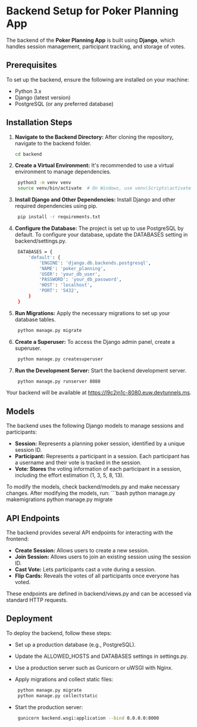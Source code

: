 # Backend Setup for Poker Planning App

The backend of the **Poker Planning App** is built using **Django**, which handles session management, participant tracking, and storage of votes.

## Prerequisites

To set up the backend, ensure the following are installed on your machine:

- Python 3.x
- Django (latest version)
- PostgreSQL (or any preferred database)

## Installation Steps

1. **Navigate to the Backend Directory:**
   After cloning the repository, navigate to the backend folder.
   ```bash
   cd backend

2. **Create a Virtual Environment:** It's recommended to use a virtual environment to manage dependencies.
   ```bash
    python3 -m venv venv
    source venv/bin/activate  # On Windows, use venv\Scripts\activate

3. **Install Django and Other Dependencies:** Install Django and other required dependencies using pip.
   ```bash
    pip install -r requirements.txt

4. **Configure the Database:** The project is set up to use PostgreSQL by default. To configure your database, update the DATABASES setting in backend/settings.py.
   ```bash
    DATABASES = {
        'default': {
            'ENGINE': 'django.db.backends.postgresql',
            'NAME': 'poker_planning',
            'USER': 'your_db_user',
            'PASSWORD': 'your_db_password',
            'HOST': 'localhost',
            'PORT': '5432',
        }
    }

5. **Run Migrations:** Apply the necessary migrations to set up your database tables.

   ```bash
    python manage.py migrate

6. **Create a Superuser:** To access the Django admin panel, create a superuser.

   ```bash
    python manage.py createsuperuser

7. **Run the Development Server:** Start the backend development server.

   ```bash
    python manage.py runserver 8080

Your backend will be available at https://l9c2jn1c-8080.euw.devtunnels.ms.

## Models
The backend uses the following Django models to manage sessions and participants:

* **Session:** Represents a planning poker session, identified by a unique session ID.
* **Participant:** Represents a participant in a session. Each participant has a username and their vote is tracked in the session.
* **Vote: Stores** the voting information of each participant in a session, including the effort estimation (1, 3, 5, 8, 13).

To modify the models, check backend/models.py and make necessary changes. After modifying the models, run:
    ```bash
    python manage.py makemigrations
    python manage.py migrate

## API Endpoints
The backend provides several API endpoints for interacting with the frontend:

* **Create Session:** Allows users to create a new session.
* **Join Session:** Allows users to join an existing session using the session ID.
* **Cast Vote:** Lets participants cast a vote during a session.
* **Flip Cards:** Reveals the votes of all participants once everyone has voted.

These endpoints are defined in backend/views.py and can be accessed via standard HTTP requests.

## Deployment
To deploy the backend, follow these steps:

- Set up a production database (e.g., PostgreSQL).
- Update the ALLOWED_HOSTS and DATABASES settings in settings.py.
- Use a production server such as Gunicorn or uWSGI with Nginx.
- Apply migrations and collect static files:

   ```bash
    python manage.py migrate
    python manage.py collectstatic

- Start the production server:
   ```bash
    gunicorn backend.wsgi:application --bind 0.0.0.0:8000
